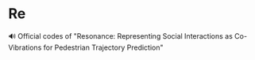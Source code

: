 # Re
🔊 Official codes of "Resonance: Representing Social Interactions as Co-Vibrations for Pedestrian Trajectory Prediction"
